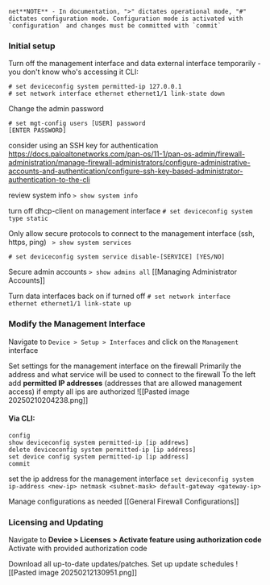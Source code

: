 	net**NOTE** - In documentation, ">" dictates operational mode, "#" dictates configuration mode. Configuration mode is activated with `configuration` and changes must be committed with `commit`

### Initial setup
Turn off the management interface and data external interface temporarily - you don't know who's accessing it
CLI:
```
# set deviceconfig system permitted-ip 127.0.0.1
# set network interface ethernet ethernet1/1 link-state down
```

Change the admin password
```
# set mgt-config users [USER] password 
[ENTER PASSWORD]
```
consider using an SSH key for authentication
https://docs.paloaltonetworks.com/pan-os/11-1/pan-os-admin/firewall-administration/manage-firewall-administrators/configure-administrative-accounts-and-authentication/configure-ssh-key-based-administrator-authentication-to-the-cli

review system info
`> show system info`

turn off dhcp-client on management interface
`# set deviceconfig system type static`

Only allow secure protocols to connect to the management interface (ssh, https, ping)
` > show system services`
```
# set deviceconfig system service disable-[SERVICE] [YES/NO]
```

Secure admin accounts
`> show admins all`
[[Managing Administrator Accounts]]

Turn data interfaces back on if turned off
`# set network interface ethernet ethernet1/1 link-state up`

### Modify the Management Interface
Navigate to `Device > Setup > Interfaces` and click on the `Management` interface

Set settings for the management interface on the firewall
Primarily the address and what service will be used to connect to the firewall
To the left add **permitted IP addresses** (addresses that are allowed management access)
	if empty all ips are authorized
![[Pasted image 20250210204238.png]]
#### Via CLI:
``` palo CLI
config
show deviceconfig system permitted-ip [ip addrews]
delete deviceconfig system permitted-ip [ip address]
set device config system permitted-ip [ip address]
commit
```
set the ip address for the management interface
 `set deviceconfig system ip-address <new-ip> netmask <subnet-mask> default-gateway <gateway-ip>`

Manage configurations as needed [[General Firewall Configurations]]

### Licensing and Updating
Navigate to **Device > Licenses > Activate feature using authorization code**
Activate with provided authorization code

Download all up-to-date updates/patches. Set up update schedules
![[Pasted image 20250212130951.png]]

